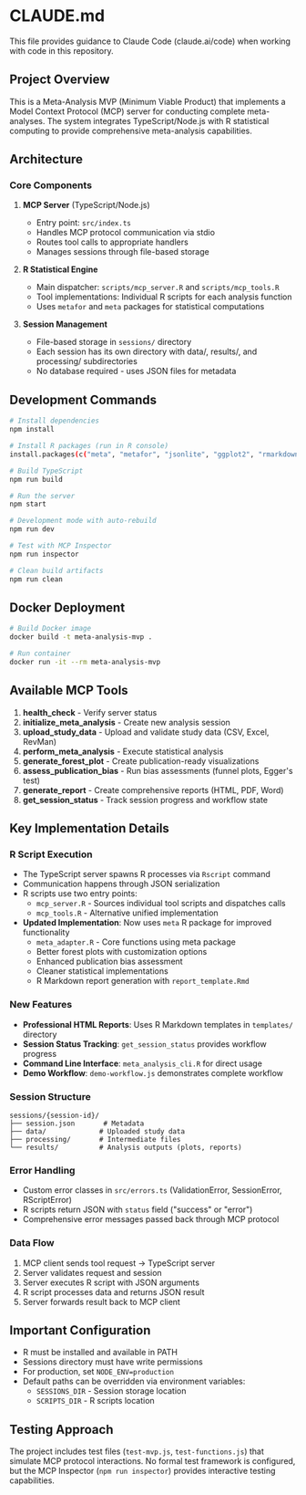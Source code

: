 # CLAUDE.md

This file provides guidance to Claude Code (claude.ai/code) when working with code in this repository.

## Project Overview

This is a Meta-Analysis MVP (Minimum Viable Product) that implements a Model Context Protocol (MCP) server for conducting complete meta-analyses. The system integrates TypeScript/Node.js with R statistical computing to provide comprehensive meta-analysis capabilities.

## Architecture

### Core Components

1. **MCP Server** (TypeScript/Node.js)
   - Entry point: `src/index.ts`
   - Handles MCP protocol communication via stdio
   - Routes tool calls to appropriate handlers
   - Manages sessions through file-based storage

2. **R Statistical Engine**
   - Main dispatcher: `scripts/mcp_server.R` and `scripts/mcp_tools.R`
   - Tool implementations: Individual R scripts for each analysis function
   - Uses `metafor` and `meta` packages for statistical computations

3. **Session Management**
   - File-based storage in `sessions/` directory
   - Each session has its own directory with data/, results/, and processing/ subdirectories
   - No database required - uses JSON files for metadata

## Development Commands

```bash
# Install dependencies
npm install

# Install R packages (run in R console)
install.packages(c("meta", "metafor", "jsonlite", "ggplot2", "rmarkdown", "knitr"))

# Build TypeScript
npm run build

# Run the server
npm start

# Development mode with auto-rebuild
npm run dev

# Test with MCP Inspector
npm run inspector

# Clean build artifacts
npm run clean
```

## Docker Deployment

```bash
# Build Docker image
docker build -t meta-analysis-mvp .

# Run container
docker run -it --rm meta-analysis-mvp
```

## Available MCP Tools

1. **health_check** - Verify server status
2. **initialize_meta_analysis** - Create new analysis session
3. **upload_study_data** - Upload and validate study data (CSV, Excel, RevMan)
4. **perform_meta_analysis** - Execute statistical analysis
5. **generate_forest_plot** - Create publication-ready visualizations
6. **assess_publication_bias** - Run bias assessments (funnel plots, Egger's test)
7. **generate_report** - Create comprehensive reports (HTML, PDF, Word)
8. **get_session_status** - Track session progress and workflow state

## Key Implementation Details

### R Script Execution
- The TypeScript server spawns R processes via `Rscript` command
- Communication happens through JSON serialization
- R scripts use two entry points:
  - `mcp_server.R` - Sources individual tool scripts and dispatches calls
  - `mcp_tools.R` - Alternative unified implementation
- **Updated Implementation**: Now uses `meta` R package for improved functionality
  - `meta_adapter.R` - Core functions using meta package
  - Better forest plots with customization options
  - Enhanced publication bias assessment
  - Cleaner statistical implementations
  - R Markdown report generation with `report_template.Rmd`

### New Features
- **Professional HTML Reports**: Uses R Markdown templates in `templates/` directory
- **Session Status Tracking**: `get_session_status` provides workflow progress
- **Command Line Interface**: `meta_analysis_cli.R` for direct usage
- **Demo Workflow**: `demo-workflow.js` demonstrates complete workflow

### Session Structure
```
sessions/{session-id}/
├── session.json       # Metadata
├── data/             # Uploaded study data
├── processing/       # Intermediate files
└── results/          # Analysis outputs (plots, reports)
```

### Error Handling
- Custom error classes in `src/errors.ts` (ValidationError, SessionError, RScriptError)
- R scripts return JSON with `status` field ("success" or "error")
- Comprehensive error messages passed back through MCP protocol

### Data Flow
1. MCP client sends tool request → TypeScript server
2. Server validates request and session
3. Server executes R script with JSON arguments
4. R script processes data and returns JSON result
5. Server forwards result back to MCP client

## Important Configuration

- R must be installed and available in PATH
- Sessions directory must have write permissions
- For production, set `NODE_ENV=production`
- Default paths can be overridden via environment variables:
  - `SESSIONS_DIR` - Session storage location
  - `SCRIPTS_DIR` - R scripts location

## Testing Approach

The project includes test files (`test-mvp.js`, `test-functions.js`) that simulate MCP protocol interactions. No formal test framework is configured, but the MCP Inspector (`npm run inspector`) provides interactive testing capabilities.